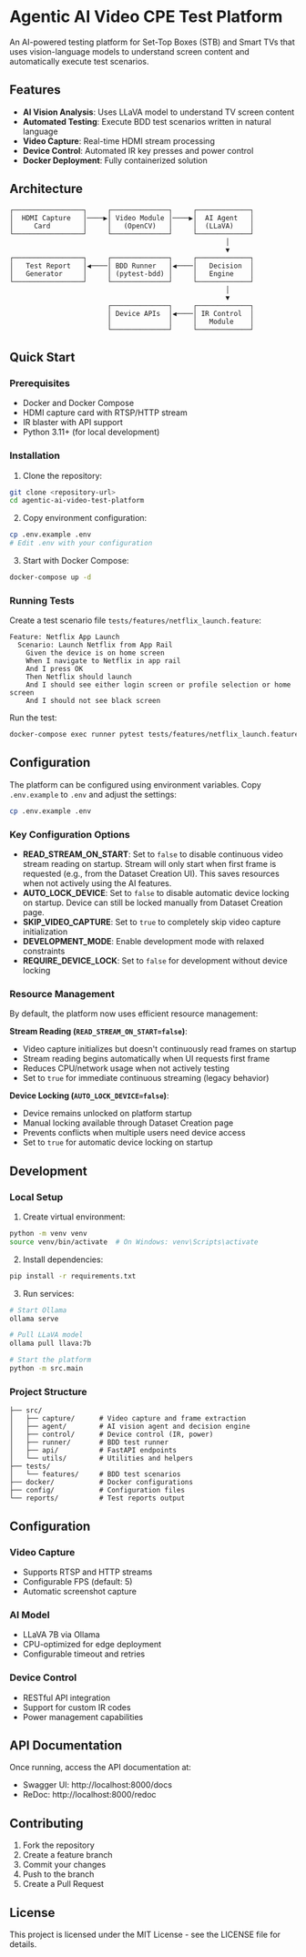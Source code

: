 # Agentic AI Video CPE Test Platform

An AI-powered testing platform for Set-Top Boxes (STB) and Smart TVs that uses vision-language models to understand screen content and automatically execute test scenarios.

## Features

- **AI Vision Analysis**: Uses LLaVA model to understand TV screen content
- **Automated Testing**: Execute BDD test scenarios written in natural language
- **Video Capture**: Real-time HDMI stream processing
- **Device Control**: Automated IR key presses and power control
- **Docker Deployment**: Fully containerized solution

## Architecture

```
┌─────────────────┐     ┌──────────────┐     ┌─────────────┐
│  HDMI Capture   │────▶│ Video Module │────▶│  AI Agent   │
│     Card        │     │   (OpenCV)   │     │  (LLaVA)    │
└─────────────────┘     └──────────────┘     └─────────────┘
                                                     │
                                                     ▼
┌─────────────────┐     ┌──────────────┐     ┌─────────────┐
│   Test Report   │◀────│ BDD Runner   │◀────│   Decision  │
│   Generator     │     │ (pytest-bdd) │     │   Engine    │
└─────────────────┘     └──────────────┘     └─────────────┘
                                                     │
                                                     ▼
                        ┌──────────────┐     ┌─────────────┐
                        │ Device APIs  │◀────│ IR Control  │
                        │              │     │   Module    │
                        └──────────────┘     └─────────────┘
```

## Quick Start

### Prerequisites

- Docker and Docker Compose
- HDMI capture card with RTSP/HTTP stream
- IR blaster with API support
- Python 3.11+ (for local development)

### Installation

1. Clone the repository:
```bash
git clone <repository-url>
cd agentic-ai-video-test-platform
```

2. Copy environment configuration:
```bash
cp .env.example .env
# Edit .env with your configuration
```

3. Start with Docker Compose:
```bash
docker-compose up -d
```

### Running Tests

Create a test scenario file `tests/features/netflix_launch.feature`:

```gherkin
Feature: Netflix App Launch
  Scenario: Launch Netflix from App Rail
    Given the device is on home screen
    When I navigate to Netflix in app rail
    And I press OK
    Then Netflix should launch
    And I should see either login screen or profile selection or home screen
    And I should not see black screen
```

Run the test:
```bash
docker-compose exec runner pytest tests/features/netflix_launch.feature
```

## Configuration

The platform can be configured using environment variables. Copy `.env.example` to `.env` and adjust the settings:

```bash
cp .env.example .env
```

### Key Configuration Options

- **READ_STREAM_ON_START**: Set to `false` to disable continuous video stream reading on startup. Stream will only start when first frame is requested (e.g., from the Dataset Creation UI). This saves resources when not actively using the AI features.
- **AUTO_LOCK_DEVICE**: Set to `false` to disable automatic device locking on startup. Device can still be locked manually from Dataset Creation page.
- **SKIP_VIDEO_CAPTURE**: Set to `true` to completely skip video capture initialization
- **DEVELOPMENT_MODE**: Enable development mode with relaxed constraints
- **REQUIRE_DEVICE_LOCK**: Set to `false` for development without device locking

### Resource Management

By default, the platform now uses efficient resource management:

**Stream Reading (`READ_STREAM_ON_START=false`)**:
- Video capture initializes but doesn't continuously read frames on startup
- Stream reading begins automatically when UI requests first frame  
- Reduces CPU/network usage when not actively testing
- Set to `true` for immediate continuous streaming (legacy behavior)

**Device Locking (`AUTO_LOCK_DEVICE=false`)**:
- Device remains unlocked on platform startup
- Manual locking available through Dataset Creation page
- Prevents conflicts when multiple users need device access
- Set to `true` for automatic device locking on startup

## Development

### Local Setup

1. Create virtual environment:
```bash
python -m venv venv
source venv/bin/activate  # On Windows: venv\Scripts\activate
```

2. Install dependencies:
```bash
pip install -r requirements.txt
```

3. Run services:
```bash
# Start Ollama
ollama serve

# Pull LLaVA model
ollama pull llava:7b

# Start the platform
python -m src.main
```

### Project Structure

```
├── src/
│   ├── capture/      # Video capture and frame extraction
│   ├── agent/        # AI vision agent and decision engine
│   ├── control/      # Device control (IR, power)
│   ├── runner/       # BDD test runner
│   ├── api/          # FastAPI endpoints
│   └── utils/        # Utilities and helpers
├── tests/
│   └── features/     # BDD test scenarios
├── docker/           # Docker configurations
├── config/           # Configuration files
└── reports/          # Test reports output
```

## Configuration

### Video Capture
- Supports RTSP and HTTP streams
- Configurable FPS (default: 5)
- Automatic screenshot capture

### AI Model
- LLaVA 7B via Ollama
- CPU-optimized for edge deployment
- Configurable timeout and retries

### Device Control
- RESTful API integration
- Support for custom IR codes
- Power management capabilities

## API Documentation

Once running, access the API documentation at:
- Swagger UI: http://localhost:8000/docs
- ReDoc: http://localhost:8000/redoc

## Contributing

1. Fork the repository
2. Create a feature branch
3. Commit your changes
4. Push to the branch
5. Create a Pull Request

## License

This project is licensed under the MIT License - see the LICENSE file for details.